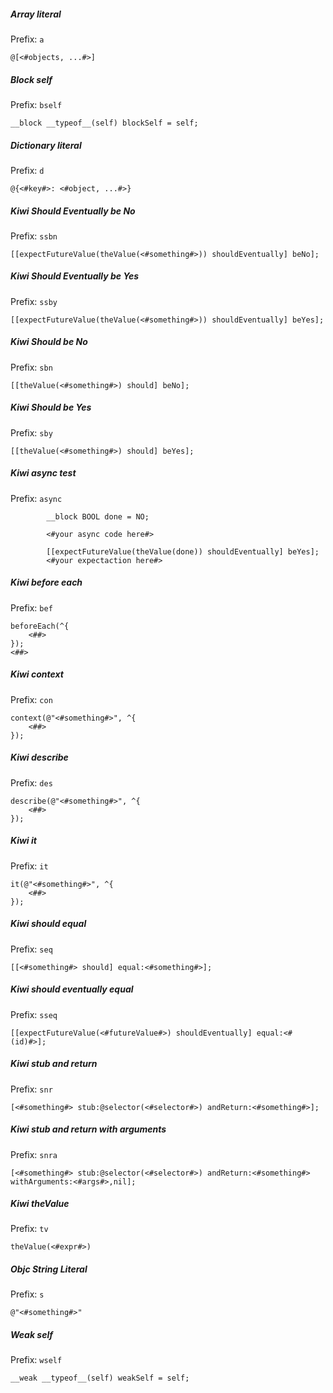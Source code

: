 ##### Array literal
Prefix: `a`
```objc
@[<#objects, ...#>]
```
##### Block self
Prefix: `bself`
```objc
__block __typeof__(self) blockSelf = self;
```
##### Dictionary literal
Prefix: `d`
```objc
@{<#key#>: <#object, ...#>}
```
##### Kiwi Should Eventually be No
Prefix: `ssbn`
```objc
[[expectFutureValue(theValue(<#something#>)) shouldEventually] beNo];
```
##### Kiwi Should Eventually be Yes
Prefix: `ssby`
```objc
[[expectFutureValue(theValue(<#something#>)) shouldEventually] beYes];
```
##### Kiwi Should be No
Prefix: `sbn`
```objc
[[theValue(<#something#>) should] beNo];
```
##### Kiwi Should be Yes
Prefix: `sby`
```objc
[[theValue(<#something#>) should] beYes];
```
##### Kiwi async test
Prefix: `async`
```objc
        __block BOOL done = NO;

        <#your async code here#>

        [[expectFutureValue(theValue(done)) shouldEventually] beYes];
        <#your expectaction here#>
```
##### Kiwi before each
Prefix: `bef`
```objc
beforeEach(^{
    <##>
});
<##>
```
##### Kiwi context
Prefix: `con`
```objc
context(@"<#something#>", ^{
    <##>
});
```
##### Kiwi describe
Prefix: `des`
```objc
describe(@"<#something#>", ^{
    <##>
});
```
##### Kiwi it
Prefix: `it`
```objc
it(@"<#something#>", ^{
    <##>
});
```
##### Kiwi should equal
Prefix: `seq`
```objc
[[<#something#> should] equal:<#something#>];
```
##### Kiwi should eventually equal
Prefix: `sseq`
```objc
[[expectFutureValue(<#futureValue#>) shouldEventually] equal:<#(id)#>];
```
##### Kiwi stub and return
Prefix: `snr`
```objc
[<#something#> stub:@selector(<#selector#>) andReturn:<#something#>];
```
##### Kiwi stub and return with arguments
Prefix: `snra`
```objc
[<#something#> stub:@selector(<#selector#>) andReturn:<#something#> withArguments:<#args#>,nil];
```
##### Kiwi theValue
Prefix: `tv`
```objc
theValue(<#expr#>)
```
##### Objc String Literal
Prefix: `s`
```objc
@"<#something#>"
```
##### Weak self
Prefix: `wself`
```objc
__weak __typeof__(self) weakSelf = self;
```
